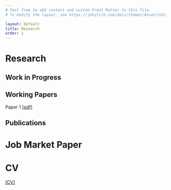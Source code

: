```yaml
---
# Feel free to add content and custom Front Matter to this file.
# To modify the layout, see https://jekyllrb.com/docs/themes/#overriding-theme-defaults

layout: default
title: Research
order: 1
---
```


# Research

## Work in Progress


## Working Papers

Paper 1
[[pdf]](pdfs/file.pdf)

## Publications

# Job Market Paper

# CV
[[CV]](pdfs/RCampbell_CV_2023.pdf)

